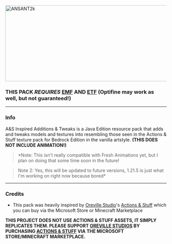 <img width="2048" height="238" alt="ANSANT2k" src="https://github.com/user-attachments/assets/4cc83e53-40bd-46cc-9ca0-b566c58e1a7e" />

### THIS PACK *REQUIRES* [EMF](https://modrinth.com/mod/entity-model-features "EMF") AND [ETF](https://modrinth.com/mod/entitytexturefeatures "ETF") (Optifine may work as well, but not guaranteed!)
------------


### Info

A&S Inspired Additions & Tweaks is a Java Edition resource pack that adds and tweaks models and textures into resembling those seen in the Actions & Stuff texture pack for Bedrock Edition in the vanilla artstyle. **(THIS DOES NOT INCLUDE ANIMATION!)**

> *Note: This isn't really compatible with Fresh Animations yet, but I plan on doing that some time soon in the future!
 
> Note 2: Yes, this will be updated to future versions, 1.21.5 is just what I'm working on right now because bored*

------------

###  Credits
- This pack was heavily inspired by [Oreville Studio](https://orevillestudios.com/)'s [Actions & Stuff](https://www.minecraft.net/en-us/marketplace/pdp/oreville-studios/actions--stuff-1.4/61c7a786-d7ad-49e0-a710-817121cd9795 "ACTIONS & STUFF") which you can buy via the Microsoft Store or Minecraft Marketplace


**THIS PROJECT DOES NOT USE ACTIONS & STUFF ASSETS, IT SIMPLY REPLICATES THEM. PLEASE SUPPORT [OREVILLE STUDIOS](https://orevillestudios.com/ "OREVILLE STUDIOS") BY PURCHASING [ACTIONS & STUFF](https://www.minecraft.net/en-us/marketplace/pdp/oreville-studios/actions--stuff-1.4/61c7a786-d7ad-49e0-a710-817121cd9795 "ACTIONS & STUFF") VIA THE MICROSOFT STORE/MINECRAFT MARKETPLACE.**
